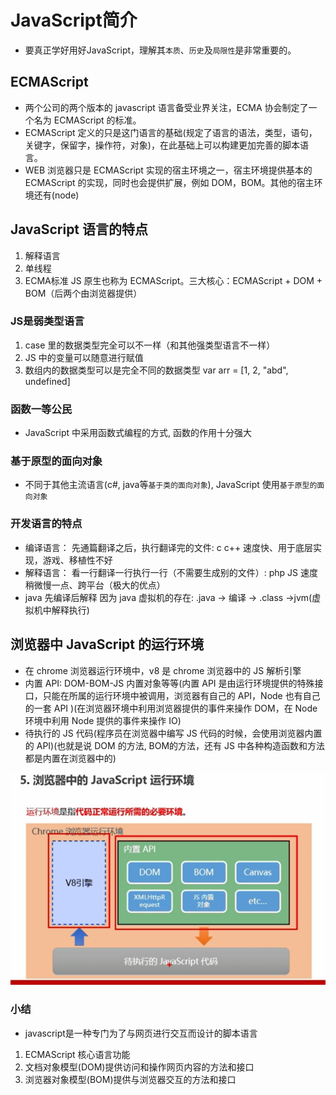 # JavaScript简介

- 要真正学好用好JavaScript，理解其`本质`、`历史`及`局限性`是非常重要的。

## ECMAScript

- 两个公司的两个版本的 javascript 语言备受业界关注，ECMA 协会制定了一个名为 ECMAScript 的标准。
- ECMAScript 定义的只是这门语言的基础(规定了语言的语法，类型，语句，关键字，保留字，操作符，对象)，在此基础上可以构建更加完善的脚本语言。
- WEB 浏览器只是 ECMAScript 实现的宿主环境之一，宿主环境提供基本的 ECMAScript 的实现，同时也会提供扩展，例如 DOM，BOM。其他的宿主环境还有(node)

## JavaScript 语言的特点

1. 解释语言
2. 单线程
3. ECMA标准 JS 原生也称为 ECMAScript。三大核心：ECMAScript + DOM + BOM（后两个由浏览器提供）

### JS是弱类型语言

1. case 里的数据类型完全可以不一样（和其他强类型语言不一样）
2. JS 中的变量可以随意进行赋值
3. 数组内的数据类型可以是完全不同的数据类型 var arr = [1, 2, "abd", undefined]

### 函数一等公民

- JavaScript 中采用函数式编程的方式, 函数的作用十分强大

### 基于原型的面向对象

- 不同于其他主流语言(c#, java等`基于类的面向对象`), JavaScript 使用`基于原型的面向对象`

### 开发语言的特点

- 编译语言： 先通篇翻译之后，执行翻译完的文件: c c++   速度快、用于底层实现，游戏、移植性不好
- 解释语言： 看一行翻译一行执行一行（不需要生成别的文件）: php JS  速度稍微慢一点、跨平台（极大的优点）
- java 先编译后解释 因为 java 虚拟机的存在: .java -> 编译 -> .class ->jvm(虚拟机中解释执行)

## 浏览器中 JavaScript 的运行环境

- 在 chrome 浏览器运行环境中，v8 是 chrome 浏览器中的 JS 解析引擎
- 内置 API: DOM-BOM-JS 内置对象等等(内置 API 是由运行环境提供的特殊接口，只能在所属的运行环境中被调用，浏览器有自己的 API，Node 也有自己的一套 API )(在浏览器环境中利用浏览器提供的事件来操作 DOM，在 Node 环境中利用 Node 提供的事件来操作 IO)
- 待执行的 JS 代码(程序员在浏览器中编写 JS 代码的时候，会使用浏览器内置的 API)(也就是说 DOM 的方法, BOM的方法，还有 JS 中各种构造函数和方法都是内置在浏览器中的)

![js在浏览器中执行](../../JavaScript/img/yunxing.png )

### 小结

- javascript是一种专门为了与网页进行交互而设计的脚本语言

1. ECMAScript 核心语言功能
2. 文档对象模型(DOM)提供访问和操作网页内容的方法和接口
3. 浏览器对象模型(BOM)提供与浏览器交互的方法和接口
